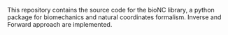 
This repository contains the source code for the bioNC library, a python package for biomechanics and natural coordinates formalism.
Inverse and Forward approach are implemented.
